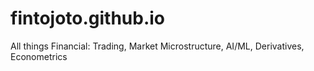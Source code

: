 # fintojoto.github.io
All things Financial: Trading, Market Microstructure, AI/ML, Derivatives, Econometrics
